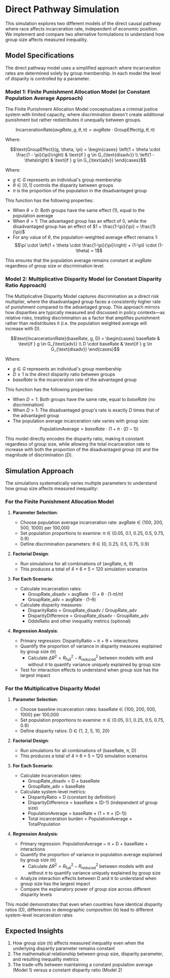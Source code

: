 # Direct Pathway Simulation

This simulation explores two different models of the direct causal pathway where race affects incarceration rate, independent of economic position. We implement and compare two alternative formulations to understand how group size affects measured inequality.

## Model Specifications

The direct pathway model uses a simplified approach where incarceration rates are determined solely by group membership. In each model the level of disparity is controlled by a parameter. 

### Model 1: Finite Punishment Allocation Model (or Constant Population Average Approach)

The Finite Punishment Allocation Model conceptualizes a criminal justice system with limited capacity, where discrimination doesn't create additional punishment but rather redistributes it unequally between groups.

$$\text{IncarcerationRate}(avgRate, g, \theta, \pi) = avgRate \cdot \text{GroupEffect}(g, \theta, \pi)$$

Where:

$$\text{GroupEffect}(g, \theta, \pi) = 
\begin{cases} 
\left(1 + \theta \cdot \frac{1 - \pi}{\pi}\right) & \text{if } g \in G_{\text{disadv}} \\
\left(1 - \theta\right) & \text{if } g \in G_{\text{adv}}
\end{cases}$$

Where:
- $g \in G$ represents an individual's group membership
- $\theta \in [0,1]$ controls the disparity between groups
- $\pi$ is the proportion of the population in the disadvantaged group

This function has the following properties:
- When $\theta = 0$: Both groups have the same effect (1), equal to the population average
- When $\theta = 1$: The advantaged group has an effect of 0, while the disadvantaged group has an effect of $1 + \frac{1-\pi}{\pi} = \frac{1}{\pi}$
- For any value of $\theta$, the population-weighted average effect remains 1:
$$\pi \cdot \left(1 + \theta \cdot \frac{1-\pi}{\pi}\right) + (1-\pi) \cdot (1-\theta) = 1$$

This ensures that the population average remains constant at avgRate regardless of group size or discrimination level.

### Model 2: Multiplicative Disparity Model (or Constant Disparity Ratio Approach)

The Multiplicative Disparity Model captures discrimination as a direct risk multiplier, where the disadvantaged group faces a consistently higher rate of punishment compared to the advantaged group. This approach mirrors how disparities are typically measured and discussed in policy contexts—as relative risks, treating discrimination as a factor that amplifies punishment rather than redistributes it (i.e. the population weighted average will increase with D).

$$\text{IncarcerationRate}(baseRate, g, D) = 
\begin{cases} 
baseRate & \text{if } g \in G_{\text{adv}} \\
D \cdot baseRate & \text{if } g \in G_{\text{disadv}} 
\end{cases}$$

Where:
- $g \in G$ represents an individual's group membership
- $D \geq 1$ is the direct disparity ratio between groups
- $baseRate$ is the incarceration rate of the advantaged group

This function has the following properties:
- When $D = 1$: Both groups have the same rate, equal to $baseRate$ (no discrimination)
- When $D > 1$: The disadvantaged group's rate is exactly $D$ times that of the advantaged group
- The population average incarceration rate varies with group size:
$$\text{PopulationAverage} = baseRate \cdot (1 + \pi \cdot (D-1))$$

This model directly encodes the disparity ratio, making it constant regardless of group size, while allowing the total incarceration rate to increase with both the proportion of the disadvantaged group ($\pi$) and the magnitude of discrimination ($D$).

## Simulation Approach

The simulations systematically varies multiple parameters to understand how group size affects measured inequality:

### For the Finite Punishment Allocation Model

1. **Parameter Selection**:
   * Choose population average incarceration rate: avgRate ∈ {100, 200, 500, 1000} per 100,000
   * Set population proportions to examine: π ∈ {0.05, 0.1, 0.25, 0.5, 0.75, 0.9}
   * Define discrimination parameters: θ ∈ {0, 0.25, 0.5, 0.75, 0.9}

2. **Factorial Design**:
   * Run simulations for all combinations of (avgRate, π, θ) 
   * This produces a total of 4 × 6 × 5 = 120 simulation scenarios

3. **For Each Scenario**:
   * Calculate incarceration rates:
      * GroupRate_disadv = avgRate · (1 + θ · (1-π)/π)
      * GroupRate_adv = avgRate · (1-θ)
   * Calculate disparity measures:
      * DisparityRatio = GroupRate_disadv / GroupRate_adv
      * DisparityDifference = GroupRate_disadv - GroupRate_adv
      * OddsRatio and other inequality metrics (optional)

4. **Regression Analysis**:
   * Primary regression: DisparityRatio ~ π + θ + interactions
   * Quantify the proportion of variance in disparity measures explained by group size (π)
        * Calculate $\Delta R^2 = R^2_{\text{full}} - R^2_{\text{reduced}}$ between models with and without $\pi$ to quantify variance uniquely explained by group size
   * Test for interaction effects to understand when group size has the largest impact

### For the Multiplicative Disparity Model

1. **Parameter Selection**:
   * Choose baseline incarceration rates: baseRate ∈ {100, 200, 500, 1000} per 100,000
   * Set population proportions to examine: π ∈ {0.05, 0.1, 0.25, 0.5, 0.75, 0.9}
   * Define disparity ratios: D ∈ {1, 2, 5, 10, 20}

2. **Factorial Design**:
   * Run simulations for all combinations of (baseRate, π, D) 
   * This produces a total of 4 × 6 × 5 = 120 simulation scenarios

3. **For Each Scenario**:
   * Calculate incarceration rates:
      * GroupRate_disadv = D × baseRate
      * GroupRate_adv = baseRate
   * Calculate system-level metrics:
      * DisparityRatio = D (constant by definition)
      * DisparityDifference = baseRate × (D-1) (independent of group size)
      * PopulationAverage = baseRate × (1 + π × (D-1))
      * Total incarceration burden = PopulationAverage × TotalPopulation

4. **Regression Analysis**:
   * Primary regression: PopulationAverage ~ π + D + baseRate + interactions
   * Quantify the proportion of variance in population average explained by group size (π)
        * Calculate $\Delta R^2 = R^2_{\text{full}} - R^2_{\text{reduced}}$ between models with and without $\pi$ to quantify variance uniquely explained by group size
   * Analyze interaction effects between D and π to understand when group size has the largest impact
   * Compare the explanatory power of group size across different disparity levels

This model demonstrates that even when countries have identical disparity ratios (D), differences in demographic composition (π) lead to different system-level incarceration rates

## Expected Insights

1. How group size (π) affects measured inequality even when the underlying disparity parameter remains constant
2. The mathematical relationship between group size, disparity parameter, and resulting inequality metrics
3. The trade-offs between maintaining a constant population average (Model 1) versus a constant disparity ratio (Model 2)
